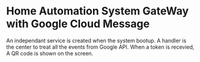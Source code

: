 # Home Automation System GateWay with Google Cloud Message 
An independant service is created when the system bootup. A handler is the center to treat all the events from Google API. 
When a token is recevied, A QR code is shown on the screen. 

